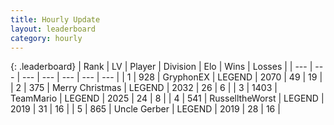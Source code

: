 ```yaml
---
title: Hourly Update
layout: leaderboard
category: hourly
---
```


{: .leaderboard}
| Rank | LV | Player | Division | Elo | Wins | Losses |
| --- | --- | --- | --- | --- | --- | --- |
| <span data-change="0">1</span> | 928 | <span title="ID: 315148">GryphonEX</span> | LEGEND | <span data-change="0">2070</span> | <span data-change="0">49</span> | <span data-change="0">19</span> |
| <span data-change="1">2</span> | 375 | <span title="ID: 382502">Merry Christmas</span> | LEGEND | <span data-change="0">2032</span> | <span data-change="0">26</span> | <span data-change="0">6</span> |
| <span data-change="-1">3</span> | 1403 | <span title="ID: 164871">TeamMario</span> | LEGEND | <span data-change="-13">2025</span> | <span data-change="2">24</span> | <span data-change="2">8</span> |
| <span data-change="0">4</span> | 541 | <span title="ID: 388751">RusselltheWorst</span> | LEGEND | <span data-change="0">2019</span> | <span data-change="0">31</span> | <span data-change="0">16</span> |
| <span data-change="0">5</span> | 865 | <span title="ID: 31699">Uncle Gerber</span> | LEGEND | <span data-change="0">2019</span> | <span data-change="0">28</span> | <span data-change="0">16</span> |